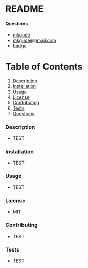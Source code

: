 # README
  #### Questions
  * [mkgude](https://github.com/mkgude)
  * mkgude@gmail.com
  * [badge](https://img.shields.io/npm/l/MIT)
  # Table of Contents
  1. [Description](#description)
  2. [Installation](#installation)
  3. [Usage](#usage)
  4. [License](#license)
  5. [Contributing](#contributing)
  6. [Tests](#tests)
  7. [Questions](#questions)
  ### Description
  * TEST
  ### Installation
  * TEST
  ### Usage
  * TEST
  ### License
  * MIT
  ### Contributing
  * TEST
  ### Tests
  * TEST

